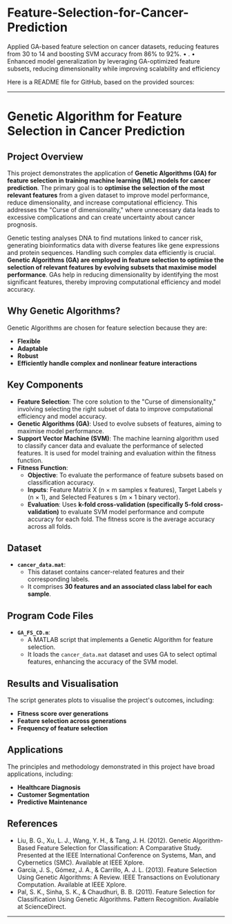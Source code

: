 # Feature-Selection-for-Cancer-Prediction
Applied GA-based feature selection on cancer datasets, reducing features from 30 to 14 and boosting SVM accuracy from 86% to 92%. • . • Enhanced model generalization by leveraging GA-optimized feature subsets, reducing dimensionality while improving scalability and efficiency


Here is a README file for GitHub, based on the provided sources:

---

# **Genetic Algorithm for Feature Selection in Cancer Prediction**

## **Project Overview**

This project demonstrates the application of **Genetic Algorithms (GA) for feature selection in training machine learning (ML) models for cancer prediction**. The primary goal is to **optimise the selection of the most relevant features** from a given dataset to improve model performance, reduce dimensionality, and increase computational efficiency. This addresses the "Curse of dimensionality," where unnecessary data leads to excessive complications and can create uncertainty about cancer prognosis.

Genetic testing analyses DNA to find mutations linked to cancer risk, generating bioinformatics data with diverse features like gene expressions and protein sequences. Handling such complex data efficiently is crucial. **Genetic Algorithms (GA) are employed in feature selection to optimise the selection of relevant features by evolving subsets that maximise model performance**. GAs help in reducing dimensionality by identifying the most significant features, thereby improving computational efficiency and model accuracy.

## **Why Genetic Algorithms?**

Genetic Algorithms are chosen for feature selection because they are:
*   **Flexible**
*   **Adaptable**
*   **Robust**
*   **Efficiently handle complex and nonlinear feature interactions**

## **Key Components**

*   **Feature Selection**: The core solution to the "Curse of dimensionality," involving selecting the right subset of data to improve computational efficiency and model accuracy.
*   **Genetic Algorithms (GA)**: Used to evolve subsets of features, aiming to maximise model performance.
*   **Support Vector Machine (SVM)**: The machine learning algorithm used to classify cancer data and evaluate the performance of selected features. It is used for model training and evaluation within the fitness function.
*   **Fitness Function**:
    *   **Objective**: To evaluate the performance of feature subsets based on classification accuracy.
    *   **Inputs**: Feature Matrix X (n × m samples x features), Target Labels y (n × 1), and Selected Features s (m × 1 binary vector).
    *   **Evaluation**: Uses **k-fold cross-validation (specifically 5-fold cross-validation)** to evaluate SVM model performance and compute accuracy for each fold. The fitness score is the average accuracy across all folds.

## **Dataset**

*   **`cancer_data.mat`**:
    *   This dataset contains cancer-related features and their corresponding labels.
    *   It comprises **30 features and an associated class label for each sample**.

## **Program Code Files**

*   **`GA_FS_CD.m`**:
    *   A MATLAB script that implements a Genetic Algorithm for feature selection.
    *   It loads the `cancer_data.mat` dataset and uses GA to select optimal features, enhancing the accuracy of the SVM model.

## **Results and Visualisation**

The script generates plots to visualise the project's outcomes, including:
*   **Fitness score over generations**
*   **Feature selection across generations**
*   **Frequency of feature selection**

## **Applications**

The principles and methodology demonstrated in this project have broad applications, including:
*   **Healthcare Diagnosis**
*   **Customer Segmentation**
*   **Predictive Maintenance**

## **References**

*   Liu, B. G., Xu, L. J., Wang, Y. H., & Tang, J. H. (2012). Genetic Algorithm-Based Feature Selection for Classification: A Comparative Study. Presented at the IEEE International Conference on Systems, Man, and Cybernetics (SMC). Available at IEEE Xplore.
*   García, J. S., Gómez, J. A., & Carrillo, A. J. L. (2013). Feature Selection Using Genetic Algorithms: A Review. IEEE Transactions on Evolutionary Computation. Available at IEEE Xplore.
*   Pal, S. K., Sinha, S. K., & Chaudhuri, B. B. (2011). Feature Selection for Classification Using Genetic Algorithms. Pattern Recognition. Available at ScienceDirect.

---
